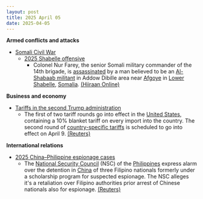 ```yaml
---
layout: post
title: 2025 April 05
date: 2025-04-05
---
```



**Armed conflicts and attacks**

* [Somali Civil War](https://en.wikipedia.org/wiki/Somali_Civil_War_%282009%E2%80%93present%29 "Somali Civil War (2009–present)")
  + [2025 Shabelle offensive](https://en.wikipedia.org/wiki/2025_Shabelle_offensive "2025 Shabelle offensive")
    - Colonel Nur Farey, the senior Somali military commander of the 14th brigade, is [assassinated](https://en.wikipedia.org/wiki/Assassinated "Assassinated") by a man believed to be an [Al-Shabaab militant](https://en.wikipedia.org/wiki/Al-Shabaab_militant "Al-Shabaab militant") in Addow Dibille area near [Afgoye](https://en.wikipedia.org/wiki/Afgoye "Afgoye") in [Lower Shabelle](https://en.wikipedia.org/wiki/Lower_Shabelle "Lower Shabelle"), [Somalia](https://en.wikipedia.org/wiki/Somalia "Somalia"). [(Hiiraan Online)](https://www.hiiraan.com/news4/2025/Apr/200987/senior_somali_army_commander_killed_during_troop_visit_in_lower_shabelle_region.aspx)

**Business and economy**

* [Tariffs in the second Trump administration](https://en.wikipedia.org/wiki/Tariffs_in_the_second_Trump_administration "Tariffs in the second Trump administration")
  + The first of two tariff rounds go into effect in the [United States](https://en.wikipedia.org/wiki/United_States "United States"), containing a 10% blanket tariff on every import into the country. The second round of [country-specific tariffs](https://en.wikipedia.org/wiki/Liberation_Day_tariffs "Liberation Day tariffs") is scheduled to go into effect on April 9. [(Reuters)](https://www.reuters.com/markets/us-starts-collecting-trumps-new-10-tariff-smashing-global-trade-norms-2025-04-05/)

**International relations**

* [2025 China–Philippine espionage cases](https://en.wikipedia.org/wiki/2025_China%E2%80%93Philippine_espionage_cases "2025 China–Philippine espionage cases")
  + The [National Security Council](https://en.wikipedia.org/wiki/National_Security_Council_%28Philippines%29 "National Security Council (Philippines)") (NSC) of the [Philippines](https://en.wikipedia.org/wiki/Philippines "Philippines") express alarm over the detention in [China](https://en.wikipedia.org/wiki/China "China") of three Filipino nationals formerly under a scholarship program for suspected espionage. The NSC alleges it's a retaliation over Filipino authorities prior arrest of Chinese nationals also for espionage. [(Reuters)](https://www.reuters.com/world/asia-pacific/philippines-alarmed-over-china-arrest-alleged-filipino-spies-2025-04-05/)
